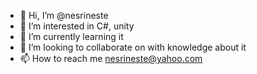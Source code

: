 - 👋 Hi, I’m @nesrineste
- 👀 I’m interested in C#, unity
- 🌱 I’m currently learning it
- 💞️ I’m looking to collaborate on with knowledge about it
- 📫 How to reach me nesrineste@yahoo.com

<!---
nesrineste/nesrineste is a ✨ special ✨ repository because its `README.md` (this file) appears on your GitHub profile.
You can click the Preview link to take a look at your changes.
--->
